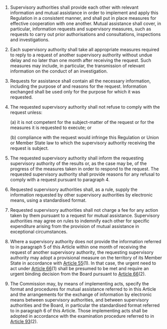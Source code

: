 1. Supervisory authorities shall provide each other with relevant information and mutual assistance in order to implement and apply this Regulation in a consistent manner, and shall put in place measures for effective cooperation with one another. Mutual assistance shall cover, in particular, information requests and supervisory measures, such as requests to carry out prior authorisations and consultations, inspections and investigations.

2. Each supervisory authority shall take all appropriate measures required to reply to a request of another supervisory authority without undue delay and no later than one month after receiving the request. Such measures may include, in particular, the transmission of relevant information on the conduct of an investigation.

3. Requests for assistance shall contain all the necessary information, including the purpose of and reasons for the request. Information exchanged shall be used only for the purpose for which it was requested.

4. The requested supervisory authority shall not refuse to comply with the request unless:

    (a) it is not competent for the subject-matter of the request or for the measures it is requested to execute; or

    (b) compliance with the request would infringe this Regulation or Union or Member State law to which the supervisory authority receiving the request is subject.

5. The requested supervisory authority shall inform the requesting supervisory authority of the results or, as the case may be, of the progress of the measures taken in order to respond to the request. The requested supervisory authority shall provide reasons for any refusal to comply with a request pursuant to paragraph 4.

6. Requested supervisory authorities shall, as a rule, supply the information requested by other supervisory authorities by electronic means, using a standardised format.

7. Requested supervisory authorities shall not charge a fee for any action taken by them pursuant to a request for mutual assistance. Supervisory authorities may agree on rules to indemnify each other for specific expenditure arising from the provision of mutual assistance in exceptional circumstances.

8. Where a supervisory authority does not provide the information referred to in paragraph 5 of this Article within one month of receiving the request of another supervisory authority, the requesting supervisory authority may adopt a provisional measure on the territory of its Member State in accordance with [Article 55](/gdpr/articles/55-competence/)(1). In that case, the urgent need to act under [Article 66](/gdpr/articles/66-urgency-procedure/)(1) shall be presumed to be met and require an urgent binding decision from the Board pursuant to [Article 66](/gdpr/articles/66-urgency-procedure/)(2).

9. The Commission may, by means of implementing acts, specify the format and procedures for mutual assistance referred to in this Article and the arrangements for the exchange of information by electronic means between supervisory authorities, and between supervisory authorities and the Board, in particular the standardised format referred to in paragraph 6 of this Article. Those implementing acts shall be adopted in accordance with the examination procedure referred to in [Article 93](/gdpr/articles/93-committee-procedure/)(2).
